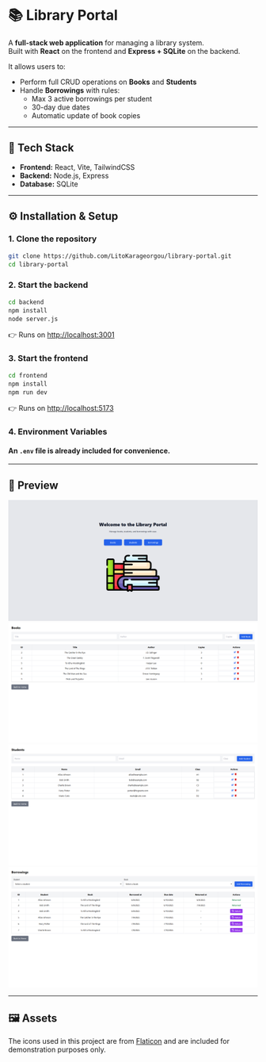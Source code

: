 # 📚 Library Portal

A **full-stack web application** for managing a library system.  
Built with **React** on the frontend and **Express + SQLite** on the backend.  

It allows users to:
- Perform full CRUD operations on **Books** and **Students**
- Handle **Borrowings** with rules:
  - Max 3 active borrowings per student
  - 30-day due dates
  - Automatic update of book copies

---

## 🚀 Tech Stack
- **Frontend:** React, Vite, TailwindCSS  
- **Backend:** Node.js, Express  
- **Database:** SQLite  

---

## ⚙️ Installation & Setup

### 1. Clone the repository
```bash
git clone https://github.com/LitoKarageorgou/library-portal.git
cd library-portal
```

### 2. Start the backend
```bash
cd backend
npm install
node server.js
```
👉 Runs on [http://localhost:3001](http://localhost:3001)

### 3. Start the frontend
```bash
cd frontend
npm install
npm run dev
```
👉 Runs on [http://localhost:5173](http://localhost:5173)

### 4. Environment Variables
#### An `.env` file is already included for convenience.  
---

## 📸 Preview
![Homepage](./screenshots/homepage.png)
![Books](./screenshots/books.png)
![Students](./screenshots/students.png)
![Borrowings](./screenshots/borrowings.png) 

---

## 🖼️ Assets
The icons used in this project are from [Flaticon](https://www.flaticon.com/) and are included for demonstration purposes only.
